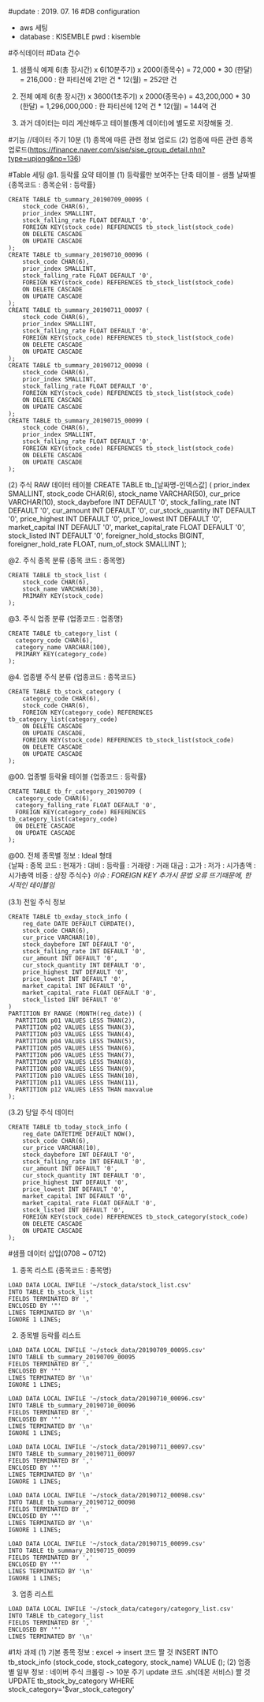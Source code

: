 #update : 2019. 07. 16
#DB configuration  
  - aws 세팅
  - database : KISEMBLE
    pwd : kisemble

#주식데이터
#Data 건수
1. 샘플식 예제
6(총 장시간) x 6(10분주기) x 2000(종목수) = 72,000 * 30 (한달) = 216,000
: 한 파티션에 21만 건 * 12(월) = 252만 건  

2. 전체 예제
6(총 장시간) x 3600(1초주기) x 2000(종목수) = 43,200,000 * 30 (한달) = 1,296,000,000
: 한 파티션에 12억 건 * 12(월) = 144억 건  

3. 과거 데이터는 미리 계산해두고 테이블(통계 데이터)에 별도로 저장해둘 것.

#기능
//데이터 주기 10분
(1) 종목에 따른 관련 정보 업로드
(2) 업종에 따른 관련 종목 업로드(https://finance.naver.com/sise/sise_group_detail.nhn?type=upjong&no=136)

#Table 세팅
@1. 등락률 요약 테이블
(1) 등락률만 보여주는 단축 테이블 - 샘플 날짜별
{종목코드 : 종목순위 : 등락률}
```
CREATE TABLE tb_summary_20190709_00095 (
    stock_code CHAR(6),
    prior_index SMALLINT,
    stock_falling_rate FLOAT DEFAULT '0',
    FOREIGN KEY(stock_code) REFERENCES tb_stock_list(stock_code)
    ON DELETE CASCADE
    ON UPDATE CASCADE
);   
CREATE TABLE tb_summary_20190710_00096 (
    stock_code CHAR(6),
    prior_index SMALLINT,
    stock_falling_rate FLOAT DEFAULT '0',
    FOREIGN KEY(stock_code) REFERENCES tb_stock_list(stock_code)
    ON DELETE CASCADE
    ON UPDATE CASCADE
);   
CREATE TABLE tb_summary_20190711_00097 (
    stock_code CHAR(6),
    prior_index SMALLINT,
    stock_falling_rate FLOAT DEFAULT '0',
    FOREIGN KEY(stock_code) REFERENCES tb_stock_list(stock_code)
    ON DELETE CASCADE
    ON UPDATE CASCADE
);   
CREATE TABLE tb_summary_20190712_00098 (
    stock_code CHAR(6),
    prior_index SMALLINT,
    stock_falling_rate FLOAT DEFAULT '0',
    FOREIGN KEY(stock_code) REFERENCES tb_stock_list(stock_code)
    ON DELETE CASCADE
    ON UPDATE CASCADE
);   
CREATE TABLE tb_summary_20190715_00099 (
    stock_code CHAR(6),
    prior_index SMALLINT,
    stock_falling_rate FLOAT DEFAULT '0',
    FOREIGN KEY(stock_code) REFERENCES tb_stock_list(stock_code)
    ON DELETE CASCADE
    ON UPDATE CASCADE
);   
```
(2) 주식 RAW 데이터 테이블
CREATE TABLE tb_[날짜명-인덱스값] (
    prior_index SMALLINT,
    stock_code CHAR(6),
    stock_name VARCHAR(50),
    cur_price VARCHAR(10),
    stock_daybefore INT DEFAULT '0',
    stock_falling_rate INT DEFAULT '0',
    cur_amount INT DEFAULT '0',
    cur_stock_quantity INT DEFAULT '0',
    price_highest INT DEFAULT '0',
    price_lowest INT DEFAULT '0',
    market_capital INT DEFAULT '0',
    market_capital_rate FLOAT DEFAULT '0',
    stock_listed INT DEFAULT '0',
    foreigner_hold_stocks BIGINT,
    foreigner_hold_rate FLOAT,
    num_of_stock SMALLINT
);

@2. 주식 종목 분류
{종목 코드 : 종목명}
```
CREATE TABLE tb_stock_list (
    stock_code CHAR(6),
    stock_name VARCHAR(30),
    PRIMARY KEY(stock_code)
);
```
@3. 주식 업종 분류
{업종코드 : 업종명}
```
CREATE TABLE tb_category_list (
  category_code CHAR(6),
  category_name VARCHAR(100),
  PRIMARY KEY(category_code)
);
```
@4. 업종별 주식 분류
{업종코드 : 종목코드}
```
CREATE TABLE tb_stock_category (
    category_code CHAR(6),
    stock_code CHAR(6),
    FOREIGN KEY(category_code) REFERENCES tb_category_list(category_code)
    ON DELETE CASCADE
    ON UPDATE CASCADE,
    FOREIGN KEY(stock_code) REFERENCES tb_stock_list(stock_code)
    ON DELETE CASCADE
    ON UPDATE CASCADE
);
```
@00. 업종별 등락율 테이블
{업종코드 : 등락률}
```
CREATE TABLE tb_fr_category_20190709 (
  category_code CHAR(6),
  category_falling_rate FLOAT DEFAULT '0',
  FOREIGN KEY(category_code) REFERENCES tb_category_list(category_code)
  ON DELETE CASCADE
  ON UPDATE CASCADE
);  
```

@00. 전체 종목별 정보 : Ideal 형태  
{날짜 : 종목 코드 : 현재가 : 대비 : 등락률 : 거래량 : 거래 대금 : 고가 : 저가 : 시가총액 : 시가총액 비중 : 상장 주식수}
*이슈 : FOREIGN KEY 추가시 문법 오류 뜨기때문에, 한시적인 테이블임*

  (3.1) 전일 주식 정보
  ```
  CREATE TABLE tb_exday_stock_info (
      reg_date DATE DEFAULT CURDATE(),
      stock_code CHAR(6),
      cur_price VARCHAR(10),
      stock_daybefore INT DEFAULT '0',
      stock_falling_rate INT DEFAULT '0',
      cur_amount INT DEFAULT '0',
      cur_stock_quantity INT DEFAULT '0',
      price_highest INT DEFAULT '0',
      price_lowest INT DEFAULT '0',
      market_capital INT DEFAULT '0',
      market_capital_rate FLOAT DEFAULT '0',
      stock_listed INT DEFAULT '0'
  )
  PARTITION BY RANGE (MONTH(reg_date)) (
    PARTITION p01 VALUES LESS THAN(2),
    PARTITION p02 VALUES LESS THAN(3),
    PARTITION p03 VALUES LESS THAN(4),
    PARTITION p04 VALUES LESS THAN(5),
    PARTITION p05 VALUES LESS THAN(6),
    PARTITION p06 VALUES LESS THAN(7),
    PARTITION p07 VALUES LESS THAN(8),
    PARTITION p08 VALUES LESS THAN(9),
    PARTITION p10 VALUES LESS THAN(10),
    PARTITION p11 VALUES LESS THAN(11),
    PARTITION p12 VALUES LESS THAN maxvalue
  );
  ```

(3.2) 당일 주식 데이터
  ```
  CREATE TABLE tb_today_stock_info (
      reg_date DATETIME DEFAULT NOW(),
      stock_code CHAR(6),
      cur_price VARCHAR(10),
      stock_daybefore INT DEFAULT '0',
      stock_falling_rate INT DEFAULT '0',
      cur_amount INT DEFAULT '0',
      cur_stock_quantity INT DEFAULT '0',
      price_highest INT DEFAULT '0',
      price_lowest INT DEFAULT '0',
      market_capital INT DEFAULT '0',
      market_capital_rate FLOAT DEFAULT '0',
      stock_listed INT DEFAULT '0',
      FOREIGN KEY(stock_code) REFERENCES tb_stock_category(stock_code)
      ON DELETE CASCADE
      ON UPDATE CASCADE
  );
  ```
#샘플 데이터 삽입(0708 ~ 0712)
1. 종목 리스트
{종목코드 : 종목명}
```
LOAD DATA LOCAL INFILE '~/stock_data/stock_list.csv'
INTO TABLE tb_stock_list
FIELDS TERMINATED BY ','
ENCLOSED BY '"'
LINES TERMINATED BY '\n'
IGNORE 1 LINES;
```
2. 종목별 등락률 리스트
```
LOAD DATA LOCAL INFILE '~/stock_data/20190709_00095.csv'
INTO TABLE tb_summary_20190709_00095
FIELDS TERMINATED BY ','
ENCLOSED BY '"'
LINES TERMINATED BY '\n'
IGNORE 1 LINES;
```
```
LOAD DATA LOCAL INFILE '~/stock_data/20190710_00096.csv'
INTO TABLE tb_summary_20190710_00096
FIELDS TERMINATED BY ','
ENCLOSED BY '"'
LINES TERMINATED BY '\n'
IGNORE 1 LINES;
```
```
LOAD DATA LOCAL INFILE '~/stock_data/20190711_00097.csv'
INTO TABLE tb_summary_20190711_00097
FIELDS TERMINATED BY ','
ENCLOSED BY '"'
LINES TERMINATED BY '\n'
IGNORE 1 LINES;
```
```
LOAD DATA LOCAL INFILE '~/stock_data/20190712_00098.csv'
INTO TABLE tb_summary_20190712_00098
FIELDS TERMINATED BY ','
ENCLOSED BY '"'
LINES TERMINATED BY '\n'
IGNORE 1 LINES;
```
```
LOAD DATA LOCAL INFILE '~/stock_data/20190715_00099.csv'
INTO TABLE tb_summary_20190715_00099
FIELDS TERMINATED BY ','
ENCLOSED BY '"'
LINES TERMINATED BY '\n'
IGNORE 1 LINES;
```
3. 업종 리스트
```
LOAD DATA LOCAL INFILE '~/stock_data/category/category_list.csv'
INTO TABLE tb_category_list
FIELDS TERMINATED BY ','
ENCLOSED BY '"'
LINES TERMINATED BY '\n'
```

#1차 과제
(1) 기본 종목 정보 : excel -> insert 코드 짤 것
INSERT INTO tb_stock_info (stock_code, stock_category, stock_name) VALUE ();
(2) 업종별 일부 정보 : 네이버 주식 크롤링 -> 10분 주기 update 코드 .sh(데몬 서비스) 짤 것
UPDATE tb_stock_by_category WHERE stock_category='$var_stock_category'
